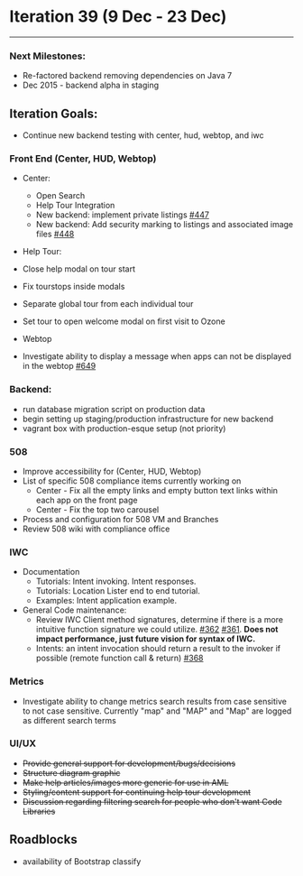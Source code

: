 # Iteration 39 (9 Dec - 23 Dec)

*** 
### Next Milestones:
* Re-factored backend removing dependencies on Java 7
* Dec 2015 - backend alpha in staging  

## Iteration Goals:
* Continue new backend testing with center, hud, webtop, and iwc

### Front End (Center, HUD, Webtop)

* Center:
  * Open Search
  * Help Tour Integration
  * New backend: implement private listings [#447](https://github.com/ozone-development/ozp-center/issues/447)
  * New backend: Add security marking to listings and associated image files [#448](https://github.com/ozone-development/ozp-center/issues/448)


* Help Tour:
 * Close help modal on tour start
 * Fix tourstops inside modals
 * Separate global tour from each individual tour
 * Set tour to open welcome modal on first visit to Ozone

* Webtop
 * Investigate ability to display a message when apps can not be displayed in the webtop  [#649](https://github.com/ozone-development/ozp-webtop/issues/649)

### Backend:
* run database migration script on production data
* begin setting up staging/production infrastructure for new backend
* vagrant box with production-esque setup (not priority)

### 508 
* Improve accessibility for (Center, HUD, Webtop)
* List of specific 508 compliance items currently working on
   * Center - Fix all the empty links and empty button text links within each app on the front page
   * Center - Fix the top two carousel 
* Process and configuration for 508 VM and Branches 
* Review 508 wiki with compliance office

### IWC
* Documentation
    * Tutorials: Intent invoking. Intent responses.
    * Tutorials: Location Lister end to end tutorial.
    * Examples: Intent application example.
* General Code maintenance:
    * Review IWC Client method signatures, determine if there is a more intuitive function signature we could utilize. [#362](https://github.com/ozone-development/ozp-iwc/issues/362) [#361](https://github.com/ozone-development/ozp-iwc/issues/361). **Does not impact performance, just future vision for syntax of IWC.**
    * Intents: an intent invocation should return a result to the invoker if possible (remote function call & return) [#368](https://github.com/ozone-development/ozp-iwc/issues/368)

### Metrics
* Investigate ability to change metrics search results from case sensitive to not case sensitive. Currently "map" and "MAP" and "Map" are logged as different search terms

### UI/UX
* ~~Provide general support for development/bugs/decisions~~
* ~~Structure diagram graphic~~
* ~~Make help articles/images more generic for use in AML~~
* ~~Styling/content support for continuing help tour development~~
* ~~Discussion regarding filtering search for people who don't want Code Libraries~~ 

## Roadblocks
* availability of Bootstrap classify 